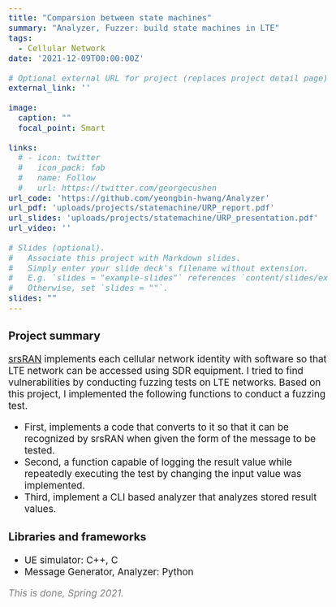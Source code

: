 ```yaml
---
title: "Comparsion between state machines"
summary: "Analyzer, Fuzzer: build state machines in LTE"
tags:
  - Cellular Network
date: '2021-12-09T00:00:00Z'

# Optional external URL for project (replaces project detail page).
external_link: ''

image:
  caption: ""
  focal_point: Smart

links:
  # - icon: twitter
  #   icon_pack: fab
  #   name: Follow
  #   url: https://twitter.com/georgecushen
url_code: 'https://github.com/yeongbin-hwang/Analyzer'
url_pdf: 'uploads/projects/statemachine/URP_report.pdf'
url_slides: 'uploads/projects/statemachine/URP_presentation.pdf'
url_video: ''

# Slides (optional).
#   Associate this project with Markdown slides.
#   Simply enter your slide deck's filename without extension.
#   E.g. `slides = "example-slides"` references `content/slides/example-slides.md`.
#   Otherwise, set `slides = ""`.
slides: ""
---
```


<style>
body{
  font-size: 14pt;
  margin-left: 12%;
  margin-right: 12%;
  /* margin-bottom: -100px; */
}

@media only screen and (max-width: 768px) {
 body {
  font-size: 12pt;
  /* text-align:center; */
  margin-left: 0%;
  margin-right: 0%;
 }
}
</style>

### Project summary

<u>[srsRAN](https://github.com/srsran/srsRAN)</u> implements each cellular network identity with software so that LTE network can be accessed using SDR equipment. I tried to find vulnerabilities by conducting fuzzing tests on LTE networks. Based on this project, I implemented the following functions to conduct a fuzzing test. 
- First, implements a code that converts to it so that it can be recognized by srsRAN when given the form of the message to be tested.
- Second, a function capable of logging the result value while repeatedly executing the test by changing the input value was implemented.
- Third, implement a CLI based analyzer that analyzes stored result values.

### Libraries and frameworks

- UE simulator: C++, C
- Message Generator, Analyzer: Python

<span style="color: gray">
<i>This is done, Spring 2021.</i></span>